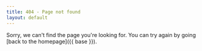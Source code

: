 ```yaml
---
title: 404 - Page not found
layout: default
---
```


Sorry, we can't find the page you're looking for. You can try again by going [back to the homepage]({{ base }}).

